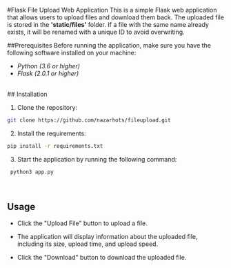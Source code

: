 #Flask File Upload Web Application
This is a simple Flask web application that allows users to upload files and download them back. The uploaded file is stored in the **'static/files'** folder. If a file with the same name already exists, it will be renamed with a unique ID to avoid overwriting.

##Prerequisites
Before running the application, make sure you have the following software installed on your machine:

- *Python (3.6 or higher)*
- *Flask (2.0.1 or higher)*
<br>
## Installation

1. Clone the repository:

```bash
git clone https://github.com/nazarhots/fileupload.git
```
2. Install the requirements:
```bash
pip install -r requirements.txt
```
3. Start the application by running the following command:
```bash   
 python3 app.py
 ```
<br>

 ## Usage
- Click the "Upload File" button to upload a file.

- The application will display information about the uploaded file, including its size, upload time, and upload speed.

- Click the "Download" button to download the uploaded file.